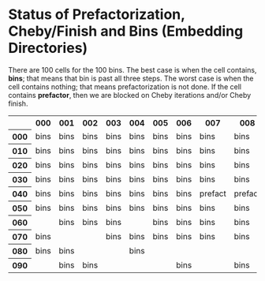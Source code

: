 # Status of Prefactorization, Cheby/Finish and Bins (Embedding Directories)
There are 100 cells for the 100 bins.  The best case is when the cell contains, <b>bins</b>; that means that bin is past all three steps.
The worst case is when the cell contains nothing; that means prefactorization is not done.
If the cell contains <b>prefactor</b>, then we are blocked on Cheby iterations and/or Cheby finish.
<table><tr><th></th>
<th>000</th><th>001</th><th>002</th><th>003</th><th>004</th><th>005</th><th>006</th><th>007</th><th>008</th><th>009</th></tr><tr><th>000</th><td>bins</td>
<td>bins</td>
<td>bins</td>
<td>bins</td>
<td>bins</td>
<td>bins</td>
<td>bins</td>
<td>bins</td>
<td>bins</td>
<td>bins</td>
</tr><tr><th>010</th><td>bins</td>
<td>bins</td>
<td>bins</td>
<td>bins</td>
<td>bins</td>
<td>bins</td>
<td>bins</td>
<td>bins</td>
<td>bins</td>
<td>bins</td>
</tr><tr><th>020</th><td>bins</td>
<td>bins</td>
<td>bins</td>
<td>bins</td>
<td>bins</td>
<td>bins</td>
<td>bins</td>
<td>bins</td>
<td>bins</td>
<td>bins</td>
</tr><tr><th>030</th><td>bins</td>
<td>bins</td>
<td>bins</td>
<td>bins</td>
<td>bins</td>
<td>bins</td>
<td>bins</td>
<td>bins</td>
<td>bins</td>
<td>bins</td>
</tr><tr><th>040</th><td>bins</td>
<td>bins</td>
<td>bins</td>
<td>bins</td>
<td>bins</td>
<td>bins</td>
<td>bins</td>
<td>prefact</td>
<td>prefact</td>
<td>prefact</td>
</tr><tr><th>050</th><td>bins</td>
<td>bins</td>
<td>bins</td>
<td>bins</td>
<td>bins</td>
<td>bins</td>
<td>bins</td>
<td>bins</td>
<td>bins</td>
<td>bins</td>
</tr><tr><th>060</th><td></td>
<td>bins</td>
<td>bins</td>
<td>bins</td>
<td></td>
<td>bins</td>
<td>bins</td>
<td>bins</td>
<td>bins</td>
<td>bins</td>
</tr><tr><th>070</th><td>bins</td>
<td></td>
<td></td>
<td>bins</td>
<td>bins</td>
<td>bins</td>
<td>bins</td>
<td>bins</td>
<td>bins</td>
<td>bins</td>
</tr><tr><th>080</th><td>bins</td>
<td>bins</td>
<td></td>
<td></td>
<td>bins</td>
<td></td>
<td></td>
<td></td>
<td></td>
<td></td>
</tr><tr><th>090</th><td></td>
<td>bins</td>
<td>bins</td>
<td></td>
<td></td>
<td></td>
<td>bins</td>
<td></td>
<td>bins</td>
<td></td>
</tr></table>
